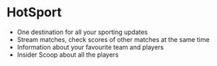# HotSport
- One destination for all your sporting updates
- Stream matches, check scores of other matches at the same time
- Information about your favourite team and players
- Insider Scoop about all the players
